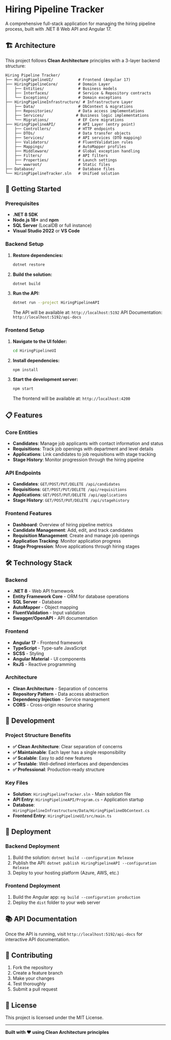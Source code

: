 # Hiring Pipeline Tracker

A comprehensive full-stack application for managing the hiring pipeline process, built with .NET 8 Web API and Angular 17.

## 🏗️ Architecture

This project follows **Clean Architecture** principles with a 3-layer backend structure:

```
Hiring Pipeline Tracker/
├── HiringPipelineUI/           # Frontend (Angular 17)
├── HiringPipelineCore/         # Domain Layer
│   ├── Entities/               # Business models
│   ├── Interfaces/             # Service & Repository contracts
│   └── Exceptions/             # Domain exceptions
├── HiringPipelineInfrastructure/ # Infrastructure Layer
│   ├── Data/                   # DbContext & migrations
│   ├── Repositories/           # Data access implementations
│   ├── Services/              # Business logic implementations
│   └── Migrations/             # EF Core migrations
├── HiringPipelineAPI/          # API Layer (entry point)
│   ├── Controllers/            # HTTP endpoints
│   ├── DTOs/                   # Data transfer objects
│   ├── Services/               # API services (DTO mapping)
│   ├── Validators/             # FluentValidation rules
│   ├── Mappings/               # AutoMapper profiles
│   ├── Middleware/             # Global exception handling
│   ├── Filters/                # API filters
│   ├── Properties/             # Launch settings
│   └── wwwroot/                # Static files
├── Database/                   # Database files
└── HiringPipelineTracker.sln   # Unified solution
```

## 🚀 Getting Started

### Prerequisites

- **.NET 8 SDK**
- **Node.js 18+** and **npm**
- **SQL Server** (LocalDB or full instance)
- **Visual Studio 2022** or **VS Code**

### Backend Setup

1. **Restore dependencies:**
   ```bash
   dotnet restore
   ```

2. **Build the solution:**
   ```bash
   dotnet build
   ```

3. **Run the API:**
   ```bash
   dotnet run --project HiringPipelineAPI
   ```
   
   The API will be available at: `http://localhost:5192`
   API Documentation: `http://localhost:5192/api-docs`

### Frontend Setup

1. **Navigate to the UI folder:**
   ```bash
   cd HiringPipelineUI
   ```

2. **Install dependencies:**
   ```bash
   npm install
   ```

3. **Start the development server:**
   ```bash
   npm start
   ```
   
   The frontend will be available at: `http://localhost:4200`

## 📋 Features

### Core Entities
- **Candidates**: Manage job applicants with contact information and status
- **Requisitions**: Track job openings with department and level details
- **Applications**: Link candidates to job requisitions with stage tracking
- **Stage History**: Monitor progression through the hiring pipeline

### API Endpoints
- **Candidates**: `GET/POST/PUT/DELETE /api/candidates`
- **Requisitions**: `GET/POST/PUT/DELETE /api/requisitions`
- **Applications**: `GET/POST/PUT/DELETE /api/applications`
- **Stage History**: `GET/POST/PUT/DELETE /api/stagehistory`

### Frontend Features
- **Dashboard**: Overview of hiring pipeline metrics
- **Candidate Management**: Add, edit, and track candidates
- **Requisition Management**: Create and manage job openings
- **Application Tracking**: Monitor application progress
- **Stage Progression**: Move applications through hiring stages

## 🛠️ Technology Stack

### Backend
- **.NET 8** - Web API framework
- **Entity Framework Core** - ORM for database operations
- **SQL Server** - Database
- **AutoMapper** - Object mapping
- **FluentValidation** - Input validation
- **Swagger/OpenAPI** - API documentation

### Frontend
- **Angular 17** - Frontend framework
- **TypeScript** - Type-safe JavaScript
- **SCSS** - Styling
- **Angular Material** - UI components
- **RxJS** - Reactive programming

### Architecture
- **Clean Architecture** - Separation of concerns
- **Repository Pattern** - Data access abstraction
- **Dependency Injection** - Service management
- **CORS** - Cross-origin resource sharing

## 🔧 Development

### Project Structure Benefits
- **✅ Clean Architecture**: Clear separation of concerns
- **✅ Maintainable**: Each layer has a single responsibility
- **✅ Scalable**: Easy to add new features
- **✅ Testable**: Well-defined interfaces and dependencies
- **✅ Professional**: Production-ready structure

### Key Files
- **Solution**: `HiringPipelineTracker.sln` - Main solution file
- **API Entry**: `HiringPipelineAPI/Program.cs` - Application startup
- **Database**: `HiringPipelineInfrastructure/Data/HiringPipelineDbContext.cs`
- **Frontend Entry**: `HiringPipelineUI/src/main.ts`

## 🚀 Deployment

### Backend Deployment
1. Build the solution: `dotnet build --configuration Release`
2. Publish the API: `dotnet publish HiringPipelineAPI --configuration Release`
3. Deploy to your hosting platform (Azure, AWS, etc.)

### Frontend Deployment
1. Build the Angular app: `ng build --configuration production`
2. Deploy the `dist` folder to your web server

## 📚 API Documentation

Once the API is running, visit `http://localhost:5192/api-docs` for interactive API documentation.

## 🤝 Contributing

1. Fork the repository
2. Create a feature branch
3. Make your changes
4. Test thoroughly
5. Submit a pull request

## 📄 License

This project is licensed under the MIT License.

---

**Built with ❤️ using Clean Architecture principles**
